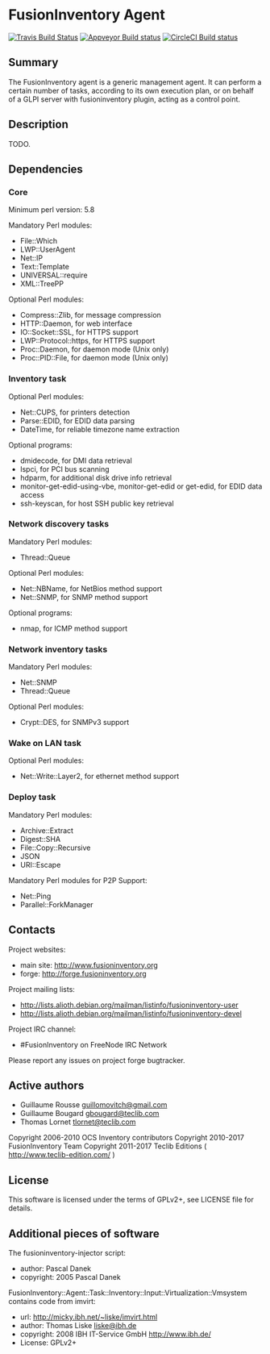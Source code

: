 # FusionInventory Agent

[![Travis Build Status](https://travis-ci.org/fusioninventory/fusioninventory-agent.svg?branch=master)](https://travis-ci.org/fusioninventory/fusioninventory-agent)
[![Appveyor Build status](https://ci.appveyor.com/api/projects/status/f2oh6p3qnr2bck1b?svg=true)](https://ci.appveyor.com/project/fusioninventory/fusioninventory-agent)
[![CircleCI Build status](https://circleci.com/gh/fusioninventory/fusioninventory-agent.svg?style=svg)](https://circleci.com/gh/fusioninventory/fusioninventory-agent)

## Summary

The FusionInventory agent is a generic management agent. It can perform a
certain number of tasks, according to its own execution plan, or on behalf of a
GLPI server with fusioninventory plugin, acting as a control point.

## Description

TODO.

## Dependencies

### Core

Minimum perl version: 5.8

Mandatory Perl modules:

* File::Which
* LWP::UserAgent
* Net::IP
* Text::Template
* UNIVERSAL::require
* XML::TreePP

Optional Perl modules:

* Compress::Zlib, for message compression
* HTTP::Daemon, for web interface
* IO::Socket::SSL, for HTTPS support
* LWP::Protocol::https, for HTTPS support
* Proc::Daemon, for daemon mode (Unix only)
* Proc::PID::File, for daemon mode (Unix only)

### Inventory task

Optional Perl modules:

* Net::CUPS, for printers detection
* Parse::EDID, for EDID data parsing
* DateTime, for reliable timezone name extraction

Optional programs:

* dmidecode, for DMI data retrieval
* lspci, for PCI bus scanning
* hdparm, for additional disk drive info retrieval
* monitor-get-edid-using-vbe, monitor-get-edid or get-edid, for EDID data access
* ssh-keyscan, for host SSH public key retrieval

### Network discovery tasks

Mandatory Perl modules:

* Thread::Queue

Optional Perl modules:

* Net::NBName, for NetBios method support
* Net::SNMP, for SNMP method support

Optional programs:

* nmap, for ICMP method support

### Network inventory tasks

Mandatory Perl modules:

* Net::SNMP
* Thread::Queue

Optional Perl modules:

* Crypt::DES, for SNMPv3 support

### Wake on LAN task

Optional Perl modules:

* Net::Write::Layer2, for ethernet method support

### Deploy task

Mandatory Perl modules:

* Archive::Extract
* Digest::SHA
* File::Copy::Recursive
* JSON
* URI::Escape

Mandatory Perl modules for P2P Support:
* Net::Ping
* Parallel::ForkManager

## Contacts

Project websites:

* main site: <http://www.fusioninventory.org>
* forge: <http://forge.fusioninventory.org>

Project mailing lists:

* <http://lists.alioth.debian.org/mailman/listinfo/fusioninventory-user>
* <http://lists.alioth.debian.org/mailman/listinfo/fusioninventory-devel>

Project IRC channel:

* #FusionInventory on FreeNode IRC Network

Please report any issues on project forge bugtracker.

## Active authors

* Guillaume Rousse <guillomovitch@gmail.com>
* Guillaume Bougard <gbougard@teclib.com>
* Thomas Lornet <tlornet@teclib.com>

Copyright 2006-2010 OCS Inventory contributors
Copyright 2010-2017 FusionInventory Team
Copyright 2011-2017 Teclib Editions ( http://www.teclib-edition.com/ )

## License

This software is licensed under the terms of GPLv2+, see LICENSE file for
details.

## Additional pieces of software

The fusioninventory-injector script:

* author: Pascal Danek
* copyright: 2005 Pascal Danek

FusionInventory::Agent::Task::Inventory::Input::Virtualization::Vmsystem
contains code from imvirt:

* url: <http://micky.ibh.net/~liske/imvirt.html>
* author: Thomas Liske <liske@ibh.de>
* copyright: 2008 IBH IT-Service GmbH <http://www.ibh.de/>
* License: GPLv2+
